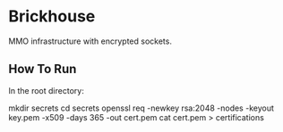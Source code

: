 # Brickhouse
MMO infrastructure with encrypted sockets.

## How To Run
In the root directory:

mkdir secrets
cd secrets
openssl req -newkey rsa:2048 -nodes -keyout key.pem -x509 -days 365 -out cert.pem
cat cert.pem > certifications
